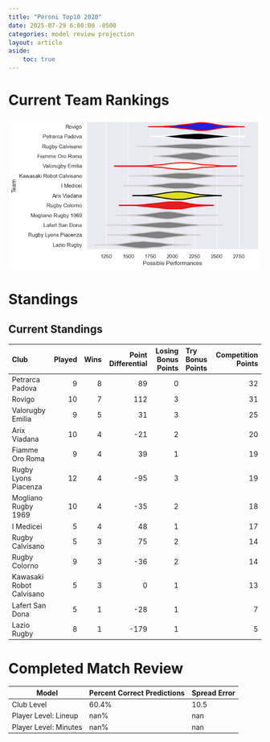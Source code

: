 ```yaml
---  
title: "Peroni Top10 2020"  
date: 2025-07-29 6:00:00 -0500  
categories: model review projection  
layout: article  
aside:  
    toc: true  
---
```

# Current Team Rankings


![Club Rankings](plots/rankings_Peroni_Top10_2020.png)
# Standings

## Current Standings


| Club                     |   Played |   Wins |   Point Differential |   Losing Bonus Points | Try Bonus Points   |   Competition Points |
|:-------------------------|---------:|-------:|---------------------:|----------------------:|:-------------------|---------------------:|
| Petrarca Padova          |        9 |      8 |                   89 |                     0 |                    |                   32 |
| Rovigo                   |       10 |      7 |                  112 |                     3 |                    |                   31 |
| Valorugby Emilia         |        9 |      5 |                   31 |                     3 |                    |                   25 |
| Arix Viadana             |       10 |      4 |                  -21 |                     2 |                    |                   20 |
| Fiamme Oro Roma          |        9 |      4 |                   39 |                     1 |                    |                   19 |
| Rugby Lyons Piacenza     |       12 |      4 |                  -95 |                     3 |                    |                   19 |
| Mogliano Rugby 1969      |       10 |      4 |                  -35 |                     2 |                    |                   18 |
| I Medicei                |        5 |      4 |                   48 |                     1 |                    |                   17 |
| Rugby Calvisano          |        5 |      3 |                   75 |                     2 |                    |                   14 |
| Rugby Colorno            |        9 |      3 |                  -36 |                     2 |                    |                   14 |
| Kawasaki Robot Calvisano |        5 |      3 |                    0 |                     1 |                    |                   13 |
| Lafert San Dona          |        5 |      1 |                  -28 |                     1 |                    |                    7 |
| Lazio Rugby              |        8 |      1 |                 -179 |                     1 |                    |                    5 |



# Completed Match Review


| Model | Percent Correct Predictions | Spread Error |
| ------ | ------ | ------ |
| Club Level | 60.4% | 10.5 |
| Player Level: Lineup | nan% | nan |
| Player Level: Minutes | nan% | nan |

